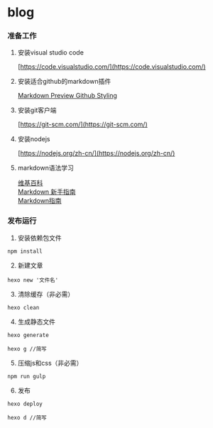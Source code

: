 # blog

### 准备工作
1. 安装visual studio code

    [https://code.visualstudio.com/](https://code.visualstudio.com/)
2. 安装适合github的markdown插件

    [Markdown Preview Github Styling](https://marketplace.visualstudio.com/items?itemName=bierner.markdown-preview-github-styles)
3. 安装git客户端

    [https://git-scm.com/](https://git-scm.com/)
4. 安装nodejs

    [https://nodejs.org/zh-cn/](https://nodejs.org/zh-cn/)
5. markdown语法学习

    [维基百科](https://zh.wikipedia.org/wiki/Markdown)  
    [Markdown 新手指南](http://www.jianshu.com/p/q81RER)  
    [Markdown指南](https://www.binarization.com/archive/2016/markdown-guide/)

### 发布运行
1. 安装依赖包文件
```
npm install
```
2. 新建文章
```
hexo new '文件名'
```
3. 清除缓存（非必需）
```
hexo clean
```
4. 生成静态文件
```
hexo generate 

hexo g //简写
```
5. 压缩js和css（非必需）
```
npm run gulp
```
6. 发布
```
hexo deploy

hexo d //简写
```
